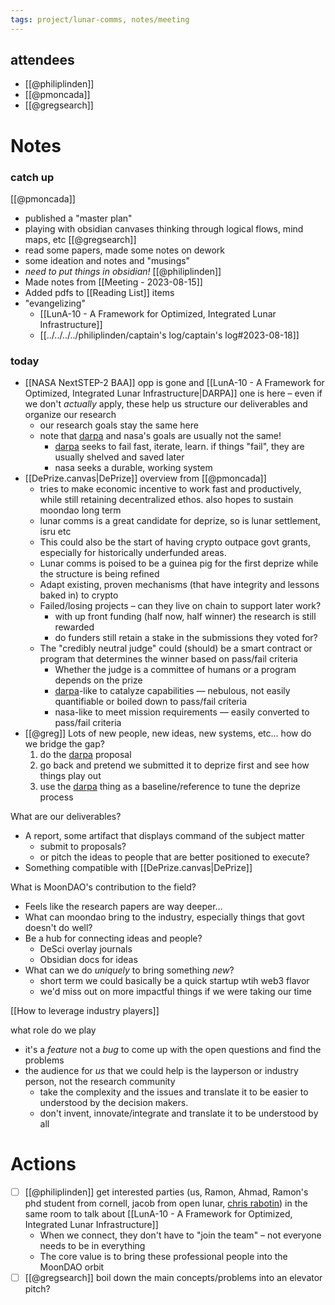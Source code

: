 ```yaml
---
tags: project/lunar-comms, notes/meeting
---
```

## attendees
- [[@philiplinden]]
- [[@pmoncada]]
- [[@gregsearch]]

# Notes
### catch up
[[@pmoncada]]
- published a "master plan"
- playing with obsidian canvases thinking through logical flows, mind maps, etc
[[@gregsearch]]
- read some papers, made some notes on dework
- some ideation and notes and "musings"
-  _need to put things in obsidian!_
[[@philiplinden]]
- Made notes from [[Meeting - 2023-08-15]]
- Added pdfs to [[Reading List]] items
- "evangelizing"
	- [[LunA-10  - A Framework for Optimized, Integrated Lunar Infrastructure]]
	- [[../../../../philiplinden/captain's log/captain's log#2023-08-18]] 

### today
- [[NASA NextSTEP-2 BAA]] opp is gone and [[LunA-10  - A Framework for Optimized, Integrated Lunar Infrastructure|DARPA]] one is here – even if we don't _actually_ apply, these help us structure our deliverables and organize our research
	- our research goals stay the same here
	- note that [darpa](DARPA.md) and nasa's goals are usually not the same!
		- [darpa](DARPA.md) seeks to fail fast, iterate, learn. if things "fail", they are usually shelved and saved later
		- nasa seeks a durable, working system
- [[DePrize.canvas|DePrize]] overview from [[@pmoncada]]
	- tries to make economic incentive to work fast and productively, while still retaining decentralized ethos. also hopes to sustain moondao long term
	- lunar comms is a great candidate for deprize, so is lunar settlement, isru etc
	- This could also be the start of having crypto outpace govt grants, especially for historically underfunded areas.
	- Lunar comms is poised to be a guinea pig for the first deprize while the structure is being refined
	- Adapt existing, proven mechanisms (that have integrity and lessons baked in) to crypto
	- Failed/losing projects – can they live on chain to support later work?
		- with up front funding (half now, half winner) the research is still rewarded
		- do funders still retain a stake in the submissions they voted for?
	- The "credibly neutral judge" could (should) be a smart contract or program that determines the winner based on pass/fail criteria
		- Whether the judge is a committee of humans or a program depends on the prize
		- [darpa](DARPA.md)-like to catalyze capabilities — nebulous, not easily quantifiable or boiled down to pass/fail criteria
		- nasa-like to meet mission requirements — easily converted to pass/fail criteria
- [[@greg]] Lots of new people, new ideas, new systems, etc… how do we bridge the gap?
	1. do the [darpa](DARPA.md) proposal
	2. go back and pretend we submitted it to deprize first and see how things play out
	3. use the [darpa](DARPA.md) thing as a baseline/reference to tune the deprize process

What are our deliverables?
- A report, some artifact that displays command of the subject matter
	- submit to proposals?
	- or pitch the ideas to people that are better positioned to execute?
- Something compatible with [[DePrize.canvas|DePrize]]

What is MoonDAO's contribution to the field?
- Feels like the research papers are way deeper…
- What can moondao bring to the industry, especially things that govt doesn't do well?
- Be a hub for connecting ideas and people?
	- DeSci overlay journals
	- Obsidian docs for ideas
- What can we do _uniquely_ to bring something _new_?
	- short term we could basically be a quick startup wtih web3 flavor
	- we'd miss out on more impactful things if we were taking our time

[[How to leverage industry players]]

what role do we play
- it's a _feature_ not a _bug_ to come up with the open questions and find the problems
- the audience for _us_ that we could help is the layperson or industry person, not the research community
	- take the complexity and the issues and translate it to be easier to understood by the decision makers.
	- don't invent, innovate/integrate and translate it to be understood by all
# Actions
- [ ] [[@philiplinden]] get interested parties (us, Ramon, Ahmad, Ramon's phd student from cornell, jacob from open lunar, [chris rabotin](Chris%20Rabotin.md)) in the same room to talk about [[LunA-10  - A Framework for Optimized, Integrated Lunar Infrastructure]] 
	- When we connect, they don't have to "join the team" – not everyone needs to be in everything
	- The core value is to bring these professional people into the MoonDAO orbit
- [ ] [[@gregsearch]] boil down the main concepts/problems into an elevator pitch?
